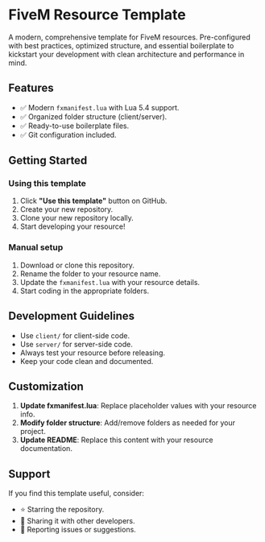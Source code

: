 # FiveM Resource Template

A modern, comprehensive template for FiveM resources. Pre-configured with best practices, optimized structure, and essential boilerplate to kickstart your development with clean architecture and performance in mind.

## Features

- ✅ Modern `fxmanifest.lua` with Lua 5.4 support.
- ✅ Organized folder structure (client/server).
- ✅ Ready-to-use boilerplate files.
- ✅ Git configuration included.

## Getting Started

### Using this template

1. Click **"Use this template"** button on GitHub.
2. Create your new repository.
3. Clone your new repository locally.
4. Start developing your resource!

### Manual setup

1. Download or clone this repository.
2. Rename the folder to your resource name.
3. Update the `fxmanifest.lua` with your resource details.
4. Start coding in the appropriate folders.

## Development Guidelines

- Use `client/` for client-side code.
- Use `server/` for server-side code.
- Always test your resource before releasing.
- Keep your code clean and documented.

## Customization

1. **Update fxmanifest.lua**: Replace placeholder values with your resource info.
2. **Modify folder structure**: Add/remove folders as needed for your project.
3. **Update README**: Replace this content with your resource documentation.

## Support

If you find this template useful, consider:

- ⭐ Starring the repository.
- 🍴 Sharing it with other developers.
- 🐛 Reporting issues or suggestions.
